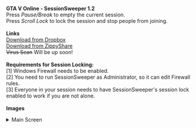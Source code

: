 **GTA V Online - SessionSweeper 1.2**<br>
Press *Pause/Break* to empty the current session.<br>
Press *Scroll Lock* to lock the session and stop people from joining.<br>
<br>
**Links**<br>
[Download from Dropbox](https://www.dropbox.com/s/hysn2p2qli54uvy/SessionSweeper.exe?dl=1)<br>
[Download from ZippyShare](http://www35.zippyshare.com/d/mboO3P7U/12602/SessionSweeper.exe)<br>
~~Virus Scan~~ Will be up soon!<br>
<br>
**Requirements for Session Locking:**<br>
[1] Windows Firewall needs to be enabled.<br>
[2] You need to run SessionSweeper as Administrator, so it can edit Firewall rules.<br>
[3] Everyone in your session needs to have SessionSweeper's session lock enabled to work if you are not alone.<br>
<br>
**Images**
<br>
<details> 
  <summary>Main Screen</summary>
  <img src="http://image.prntscr.com/image/ae220ef359644fddafc2140e0a18ea6e.png"/>
</details>

